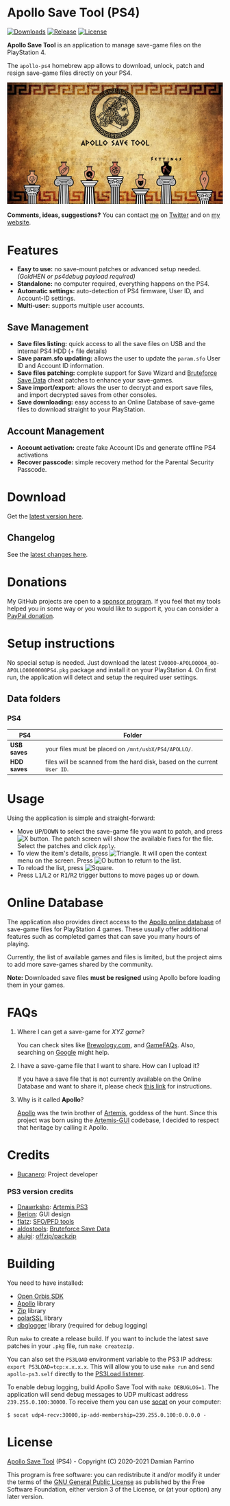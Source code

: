 # Apollo Save Tool (PS4)

[![Downloads][img_downloads]][app_downloads] [![Release][img_latest]][app_latest] [![License][img_license]][app_license]

**Apollo Save Tool** is an application to manage save-game files on the PlayStation 4.

The `apollo-ps4` homebrew app allows to download, unlock, patch and resign save-game files directly on your PS4.

![image](./screenshots/screenshot-main.jpg)

**Comments, ideas, suggestions?** You can contact [me](https://github.com/bucanero/) on [Twitter](https://twitter.com/dparrino) and on [my website](http://www.bucanero.com.ar/).

# Features

* **Easy to use:** no save-mount patches or advanced setup needed. _(GoldHEN or ps4debug payload required)_
* **Standalone:** no computer required, everything happens on the PS4.
* **Automatic settings:** auto-detection of PS4 firmware, User ID, and Account-ID settings.
* **Multi-user:** supports multiple user accounts.

## Save Management

* **Save files listing:** quick access to all the save files on USB and the internal PS4 HDD (+ file details)
* **Save param.sfo updating:** allows the user to update the `param.sfo` User ID and Account ID information.
* **Save files patching:** complete support for Save Wizard and [Bruteforce Save Data](https://bruteforcesavedata.forumms.net/) cheat patches to enhance your save-games.
* **Save import/export:** allows the user to decrypt and export save files, and import decrypted saves from other consoles.
* **Save downloading:** easy access to an Online Database of save-game files to download straight to your PlayStation.

## Account Management

* **Account activation:** create fake Account IDs and generate offline PS4 activations
* **Recover passcode:** simple recovery method for the Parental Security Passcode.

# Download

Get the [latest version here][app_latest].

## Changelog

See the [latest changes here](CHANGELOG.md).

# Donations

My GitHub projects are open to a [sponsor program](https://patreon.com/dparrino). If you feel that my tools helped you in some way or you would like to support it, you can consider a [PayPal donation](https://www.paypal.me/bucanerodev).

# Setup instructions

No special setup is needed. Just download the latest `IV0000-APOL00004_00-APOLLO0000000PS4.pkg` package and install it on your PlayStation 4.
On first run, the application will detect and setup the required user settings.

## Data folders

### PS4

| PS4 | Folder |
|-----|--------|
| **USB saves** | your files must be placed on `/mnt/usbX/PS4/APOLLO/`. |
| **HDD saves** | files will be scanned from the hard disk, based on the current `User ID`. |

# Usage

Using the application is simple and straight-forward: 

 - Move <kbd>UP</kbd>/<kbd>DOWN</kbd> to select the save-game file you want to patch, and press ![X button](https://github.com/bucanero/pkgi-ps3/raw/master/data/CROSS.png). The patch screen will show the available fixes for the file. Select the patches and click `Apply`.
 - To view the item's details, press ![Triangle](https://github.com/bucanero/pkgi-ps3/raw/master/data/TRIANGLE.png).
It will open the context menu on the screen. Press ![O button](https://github.com/bucanero/pkgi-ps3/raw/master/data/CIRCLE.png) to return to the list.
 - To reload the list, press ![Square](https://github.com/bucanero/pkgi-ps3/raw/master/data/SQUARE.png).
 - Press <kbd>L1</kbd>/<kbd>L2</kbd> or <kbd>R1</kbd>/<kbd>R2</kbd> trigger buttons to move pages up or down.

# Online Database

The application also provides direct access to the [Apollo online database](https://github.com/bucanero/apollo-saves) of save-game files for PlayStation 4 games. These usually offer additional features such as completed games that can save you many hours of playing.

Currently, the list of available games and files is limited, but the project aims to add more save-games shared by the community.

**Note:** Downloaded save files **must be resigned** using Apollo before loading them in your games.

# FAQs

 1. Where I can get a save-game for *XYZ game*?
    
    You can check sites like [Brewology.com](https://ps3.brewology.com/gamesaves/savedgames.php?page=savedgames&system=ps4), and [GameFAQs](https://gamefaqs.gamespot.com/ps4/). Also, searching on [Google](http://www.google.com) might help.
 1. I have a save-game file that I want to share. How can I upload it?
    
    If you have a save file that is not currently available on the Online Database and want to share it, please check [this link](https://github.com/bucanero/apollo-saves) for instructions.
 1. Why is it called **Apollo**?
    
    [Apollo](https://en.wikipedia.org/wiki/Apollo) was the twin brother of [Artemis](https://en.wikipedia.org/wiki/Artemis), goddess of the hunt. Since this project was born using the [Artemis-GUI](https://github.com/Dnawrkshp/ArtemisPS3/) codebase, I decided to respect that heritage by calling it Apollo.

# Credits

* [Bucanero](http://www.bucanero.com.ar/): Project developer

### PS3 version credits

* [Dnawrkshp](https://github.com/Dnawrkshp/): [Artemis PS3](https://github.com/Dnawrkshp/ArtemisPS3)
* [Berion](https://www.psx-place.com/members/berion.1431/): GUI design
* [flatz](https://github.com/flatz): [SFO/PFD tools](https://github.com/bucanero/pfd_sfo_tools/)
* [aldostools](https://aldostools.org/): [Bruteforce Save Data](https://bruteforcesavedata.forumms.net/)
* [aluigi](http://aluigi.org): [offzip/packzip](http://aluigi.altervista.org/mytoolz.htm)

# Building

You need to have installed:

- [Open Orbis SDK](https://github.com/OpenOrbis/OpenOrbis-PS4-Toolchain/)
- [Apollo](https://github.com/bucanero/apollo-lib) library
- [Zip](https://github.com/bucanero/zip) library
- [polarSSL](https://github.com/bucanero/oosdk_libraries/tree/master/polarssl-1.3.9) library
- [dbglogger](https://github.com/bucanero/psl1ght-libs/tree/master/dbglogger) library (required for debug logging)

Run `make` to create a release build. If you want to include the latest save patches in your `.pkg` file, run `make createzip`.

You can also set the `PS3LOAD` environment variable to the PS3 IP address: `export PS3LOAD=tcp:x.x.x.x`.
This will allow you to use `make run` and send `apollo-ps3.self` directly to the [PS3Load listener](https://github.com/bucanero/ps3loadx).

To enable debug logging, build Apollo Save Tool with `make DEBUGLOG=1`. The application will send debug messages to
UDP multicast address `239.255.0.100:30000`. To receive them you can use [socat][] on your computer:

    $ socat udp4-recv:30000,ip-add-membership=239.255.0.100:0.0.0.0 -

# License

[Apollo Save Tool](https://github.com/bucanero/apollo-ps4/) (PS4) - Copyright (C) 2020-2021  Damian Parrino

This program is free software: you can redistribute it and/or modify
it under the terms of the [GNU General Public License](https://github.com/bucanero/apollo-ps4/LICENSE) as published by
the Free Software Foundation, either version 3 of the License, or
(at your option) any later version.

[socat]: http://www.dest-unreach.org/socat/
[app_downloads]: https://github.com/bucanero/apollo-ps4/releases
[app_latest]: https://github.com/bucanero/apollo-ps4/releases/latest
[app_license]: https://github.com/bucanero/apollo-ps4/blob/master/LICENSE
[img_downloads]: https://img.shields.io/github/downloads/bucanero/apollo-ps4/total.svg?maxAge=3600
[img_latest]: https://img.shields.io/github/release/bucanero/apollo-ps4.svg?maxAge=3600
[img_license]: https://img.shields.io/github/license/bucanero/apollo-ps4.svg?maxAge=2592000
